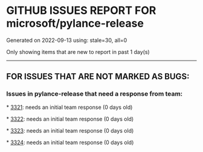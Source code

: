 
# GITHUB ISSUES REPORT FOR microsoft/pylance-release


Generated on 2022-09-13 using: stale=30, all=0


Only showing items that are new to report in past 1 day(s)


---

## FOR ISSUES THAT ARE NOT MARKED AS BUGS:


### Issues in pylance-release that need a response from team:


\* [3321](https://github.com/microsoft/pylance-release/issues/3321 "[python][RemoteSSH] goto definition navigates to lib/site-packages instead of user-defined modules"): needs an initial team response (0 days old)

\* [3322](https://github.com/microsoft/pylance-release/issues/3322 "pylance requires i use quickfix to import local modules"): needs an initial team response (0 days old)

\* [3323](https://github.com/microsoft/pylance-release/issues/3323 "[Auto Import] Better auto-import priority (Lower the priority of superseded modules)"): needs an initial team response (0 days old)

\* [3324](https://github.com/microsoft/pylance-release/issues/3324 "Pylance intelligence can only take effect after qucik fix is used"): needs an initial team response (0 days old)
